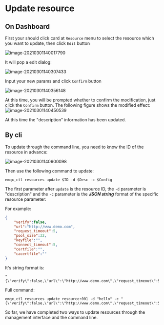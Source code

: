 # Update resource

## On Dashboard

First your should click card at `Resource` menu to select the resource which you want to update, then click `Edit` button

![image-20210301140017790](./assets/rule-engine/update_resource_1.png)

It will pop a edit dialog:

![image-20210301140307433](./assets/rule-engine/update_resource_2.png)

Input your new params and click `Confirm` button

![image-20210301140356148](./assets/rule-engine/update_resource_3.png)

At this time, you will be prompted whether to confirm the modification, just click the `Confirm` button. The following figure shows the modified effect: 
![image-20210301140450539](./assets/rule-engine/update_resource_4.png)

At this time the "description" information has been updated.


## By cli

To update through the command line, you need to know the ID of the resource in advance: 

![image-20210301140900098](./assets/rule-engine/update_resource_5.png)

Then use the following command to update:

```shell
emqx_ctl resources update $ID -d $Desc -c $Config
```

The first parameter after `update` is the resource ID, the `-d` parameter is "description" and the `-c` parameter is the ***JSON string*** format of the specific resource parameter:

For example:

```json
{
    "verify":false,
    "url":"http://www.demo.com",
    "request_timeout":5,
    "pool_size":32,
    "keyfile":"",
    "connect_timeout":5,
    "certfile":"",
    "cacertfile":""
}
```

It's string format is:

```shell
"{\"verify\":false,\"url\":\"http://www.demo.com\",\"request_timeout\":5,\"pool_size\":32,\"keyfile\":\"\",\"connect_timeout\":5,\"certfile\":\"\",\"cacertfile\":\"\"}"
```

Full command:

```shell
emqx_ctl resources update resource:001 -d "hello" -c "{\"verify\":false,\"url\":\"http://www.demo.com\",\"request_timeout\":5,\"pool_size\":32,\"keyfile\":\"\",\"connect_timeout\":5,\"certfile\":\"\",\"cacertfile\":\"\"}"
```

So far, we have completed two ways to update resources through the management interface and the command line.
